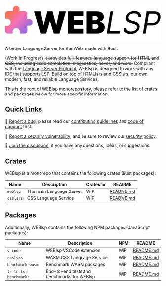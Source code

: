 <picture>
  <source media="(prefers-color-scheme: dark)" srcset="https://raw.githubusercontent.com/web-lsp/weblsp/refs/heads/main/.github/assets/WEBlsp_logo_dark.svg" />
  <img alt="WEBlsp logo" src="https://raw.githubusercontent.com/web-lsp/weblsp/refs/heads/main/.github/assets/WEBlsp_logo_light.svg" />
</picture>

A better Language Server for the Web, made with Rust.

(Work In Progress) ~~It provides full-featured language support for HTML and CSS, including code completion, diagnostics, hover, and more.~~ Compliant with the [Language Server Protocol](https://microsoft.github.io/language-server-protocol/), WEBlsp is designed to work with any IDE that supports LSP. Build on top of ~~HTMLlsrs~~ and [CSSlsrs](https://github.com/web-lsp/weblsp/tree/main/crates/csslsrs), our own modern, fast, and reliable Language Services.

This is the root of WEBlsp monorepository, please refer to the list of crates and packages below for more specific information.

## Quick Links

🐛 [Report a bug](https://github.com/web-lsp/weblsp/issues), please read our [contributing guidelines](https://github.com/web-lsp/weblsp/blob/main/CONTRIBUTING.md) and [code of conduct](https://github.com/web-lsp/weblsp/blob/main/CODE_OF_CONDUCT.md) first.

🚨 [Report a security vulnerability](https://github.com/web-lsp/weblsp/security/advisories/new), and be sure to review our [security policy](https://github.com/web-lsp/weblsp/blob/main/SECURITY.md).

💬 [Join the discussion](https://github.com/web-lsp/weblsp/discussions), if you have any questions, ideas, or suggestions.

## Crates

WEBlsp is a monorepo that contains the following crates (Rust packages):

| Name      | Description              | Crates.io | README                                  |
| --------- | ------------------------ | --------- | --------------------------------------- |
| `weblsp`  | The main Language Server | WIP       | [README.md](./crates/weblsp/README.md)  |
| `csslsrs` | CSS Language Service     | WIP       | [README.md](./crates/csslsrs/README.md) |

## Packages

Additionally, WEBlsp contains the following NPM packages (JavaScript packages):

| Name                  | Description                                | NPM | README                                                |
| --------------------- | ------------------------------------------ | --- | ----------------------------------------------------- |
| `vscode`              | WEBlsp VSCode extension                    | WIP | [README.md](./packages/vscode/README.md)              |
| `csslsrs`             | WASM CSS Language Service                  | WIP | [README.md](./packages/csslsrs/README.md)             |
| `benchmark-wasm`      | Benchmark WASM packages                    | WIP | [README.md](./packages/benchmark-wasm/README.md)      |
| `ls-tests-benchmarks` | End-to-end tests and benchmarks for WEBlsp | WIP | [README.md](./packages/ls-tests-benchmarks/README.md) |

